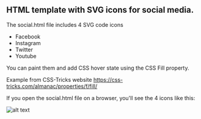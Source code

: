 ## HTML template with SVG icons for social media.

The social.html file includes 4 SVG code icons
- Facebook
- Instagram
- Twitter
- Youtube

You can paint them and add CSS hover state using the CSS Fill property.

Example from CSS-Tricks website https://css-tricks.com/almanac/properties/f/fill/

If you open the social.html file on a browser, you'll see the 4 icons like this:

![alt text](https://raw.githubusercontent.com/juulio/social-media-icons-svg/master/social-icons.png "Social Icons")
